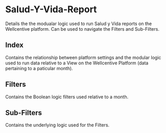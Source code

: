 # Salud-Y-Vida-Report
Details the the modualar logic used to run Salud y Vida reports on the Wellcentive platform. Can be used to navigate the Filters and Sub-Filters.
## Index
Contains the relationship between platform settings and the modular logic used to run data relative to a View on the Wellcentive Platform (data pertaining to a paticular month).
## Filters
Contains the Boolean logic filters used relative to a month.
## Sub-Filters
Contains the underlying logic used for the Filters.
